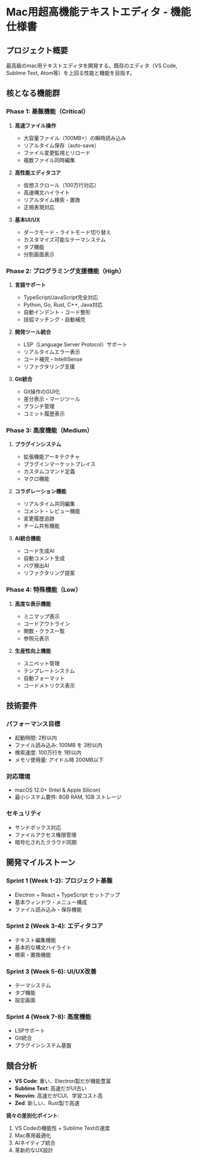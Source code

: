 # Mac用超高機能テキストエディタ - 機能仕様書

## プロジェクト概要
最高級のmac用テキストエディタを開発する。既存のエディタ（VS Code, Sublime Text, Atom等）を上回る性能と機能を目指す。

## 核となる機能群

### Phase 1: 基盤機能（Critical）
1. **高速ファイル操作**
   - 大容量ファイル（100MB+）の瞬時読み込み
   - リアルタイム保存（auto-save）
   - ファイル変更監視とリロード
   - 複数ファイル同時編集

2. **高性能エディタコア**
   - 仮想スクロール（100万行対応）
   - 高速構文ハイライト
   - リアルタイム検索・置換
   - 正規表現対応

3. **基本UI/UX**
   - ダークモード・ライトモード切り替え
   - カスタマイズ可能なテーマシステム
   - タブ機能
   - 分割画面表示

### Phase 2: プログラミング支援機能（High）
1. **言語サポート**
   - TypeScript/JavaScript完全対応
   - Python, Go, Rust, C++, Java対応
   - 自動インデント・コード整形
   - 括弧マッチング・自動補完

2. **開発ツール統合**
   - LSP（Language Server Protocol）サポート
   - リアルタイムエラー表示
   - コード補完・IntelliSense
   - リファクタリング支援

3. **Git統合**
   - Git操作のGUI化
   - 差分表示・マージツール
   - ブランチ管理
   - コミット履歴表示

### Phase 3: 高度機能（Medium）
1. **プラグインシステム**
   - 拡張機能アーキテクチャ
   - プラグインマーケットプレイス
   - カスタムコマンド定義
   - マクロ機能

2. **コラボレーション機能**
   - リアルタイム共同編集
   - コメント・レビュー機能
   - 変更履歴追跡
   - チーム共有機能

3. **AI統合機能**
   - コード生成AI
   - 自動コメント生成
   - バグ検出AI
   - リファクタリング提案

### Phase 4: 特殊機能（Low）
1. **高度な表示機能**
   - ミニマップ表示
   - コードアウトライン
   - 関数・クラス一覧
   - 参照元表示

2. **生産性向上機能**
   - スニペット管理
   - テンプレートシステム
   - 自動フォーマット
   - コードメトリクス表示

## 技術要件

### パフォーマンス目標
- 起動時間: 2秒以内
- ファイル読み込み: 100MB を 3秒以内
- 検索速度: 100万行を 1秒以内
- メモリ使用量: アイドル時 200MB以下

### 対応環境
- macOS 12.0+ (Intel & Apple Silicon)
- 最小システム要件: 8GB RAM, 1GB ストレージ

### セキュリティ
- サンドボックス対応
- ファイルアクセス権限管理
- 暗号化されたクラウド同期

## 開発マイルストーン

### Sprint 1 (Week 1-2): プロジェクト基盤
- Electron + React + TypeScript セットアップ
- 基本ウィンドウ・メニュー構成
- ファイル読み込み・保存機能

### Sprint 2 (Week 3-4): エディタコア
- テキスト編集機能
- 基本的な構文ハイライト
- 検索・置換機能

### Sprint 3 (Week 5-6): UI/UX改善
- テーマシステム
- タブ機能
- 設定画面

### Sprint 4 (Week 7-8): 高度機能
- LSPサポート
- Git統合
- プラグインシステム基盤

## 競合分析
- **VS Code**: 重い、Electron製だが機能豊富
- **Sublime Text**: 高速だがUI古い
- **Neovim**: 高速だがCUI、学習コスト高
- **Zed**: 新しい、Rust製で高速

**我々の差別化ポイント**:
1. VS Codeの機能性 + Sublime Textの速度
2. Mac専用最適化
3. AIネイティブ統合
4. 革新的なUX設計